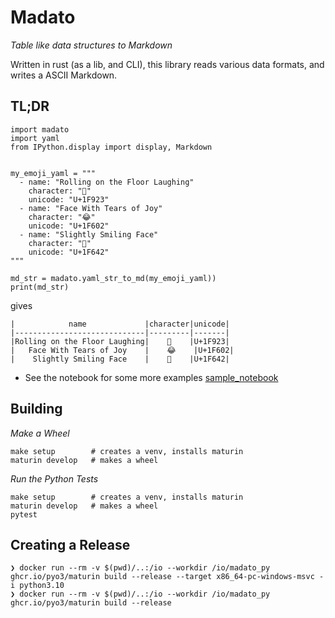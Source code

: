# Madato
*Table like data structures to Markdown*

Written in rust (as a lib, and CLI), this library reads various data formats, and writes a ASCII Markdown.

## TL;DR

```
import madato
import yaml
from IPython.display import display, Markdown


my_emoji_yaml = """
  - name: "Rolling on the Floor Laughing"
    character: "🤣"
    unicode: "U+1F923"
  - name: "Face With Tears of Joy"
    character: "😂"
    unicode: "U+1F602"
  - name: "Slightly Smiling Face"
    character: "🙂"
    unicode: "U+1F642"
"""

md_str = madato.yaml_str_to_md(my_emoji_yaml))
print(md_str)
```

gives

```
|            name             |character|unicode|
|-----------------------------|---------|-------|
|Rolling on the Floor Laughing|    🤣    |U+1F923|
|   Face With Tears of Joy    |    😂    |U+1F602|
|    Slightly Smiling Face    |    🙂    |U+1F642|
```

* See the notebook for some more examples [sample_notebook](examples/sample_notebook.ipynb)

## Building

*Make a Wheel*
```
make setup        # creates a venv, installs maturin
maturin develop   # makes a wheel
```

*Run the Python Tests*
```
make setup        # creates a venv, installs maturin
maturin develop   # makes a wheel
pytest
```

## Creating a Release

```
❯ docker run --rm -v $(pwd)/..:/io --workdir /io/madato_py ghcr.io/pyo3/maturin build --release --target x86_64-pc-windows-msvc -i python3.10
❯ docker run --rm -v $(pwd)/..:/io --workdir /io/madato_py ghcr.io/pyo3/maturin build --release
```


